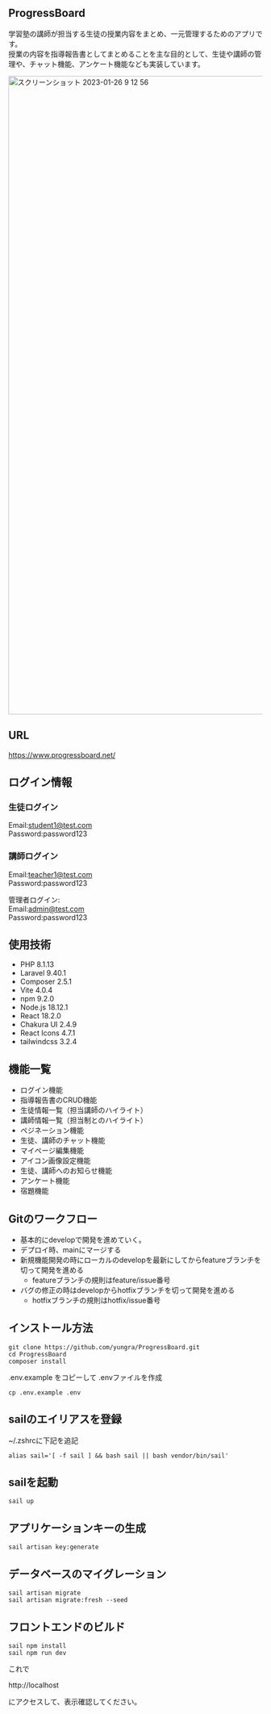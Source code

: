 ## ProgressBoard

学習塾の講師が担当する生徒の授業内容をまとめ、一元管理するためのアプリです。  
授業の内容を指導報告書としてまとめることを主な目的として、生徒や講師の管理や、チャット機能、アンケート機能なども実装しています。  

<img width="1266" alt="スクリーンショット 2023-01-26 9 12 56" src="https://user-images.githubusercontent.com/110993223/214723296-cf910d57-1d9d-4142-af73-2e2ae0b8b7e0.png">


## URL
https://www.progressboard.net/

## ログイン情報
### 生徒ログイン  
Email:student1@test.com  
Password:password123  

### 講師ログイン
Email:teacher1@test.com  
Password:password123  

管理者ログイン:  
Email:admin@test.com  
Password:password123  

## 使用技術
- PHP 8.1.13  
- Laravel 9.40.1  
- Composer 2.5.1  
- Vite 4.0.4  
- npm 9.2.0  
- Node.js 18.12.1  
- React 18.2.0  
- Chakura UI 2.4.9  
- React Icons 4.7.1  
- tailwindcss 3.2.4  

## 機能一覧
- ログイン機能  
- 指導報告書のCRUD機能  
- 生徒情報一覧（担当講師のハイライト）  
- 講師情報一覧（担当制とのハイライト）  
- ペジネーション機能  
- 生徒、講師のチャット機能
- マイページ編集機能  
- アイコン画像設定機能
- 生徒、講師へのお知らせ機能  
- アンケート機能  
- 宿題機能  

## Gitのワークフロー
- 基本的にdevelopで開発を進めていく。
- デプロイ時、mainにマージする
- 新規機能開発の時にローカルのdevelopを最新にしてからfeatureブランチを切って開発を進める
  - featureブランチの規則はfeature/issue番号
- バグの修正の時はdevelopからhotfixブランチを切って開発を進める
  - hotfixブランチの規則はhotfix/issue番号

## インストール方法

```
git clone https://github.com/yungra/ProgressBoard.git
cd ProgressBoard
composer install
```

.env.example をコピーして .envファイルを作成
```
cp .env.example .env
```


## sailのエイリアスを登録

~/.zshrcに下記を追記
```
alias sail='[ -f sail ] && bash sail || bash vendor/bin/sail'
```


## sailを起動
```
sail up
```

## アプリケーションキーの生成
```
sail artisan key:generate
```


## データベースのマイグレーション
```
sail artisan migrate
sail artisan migrate:fresh --seed
```


## フロントエンドのビルド
```
sail npm install
sail npm run dev
```

これで

http://localhost

にアクセスして、表示確認してください。
